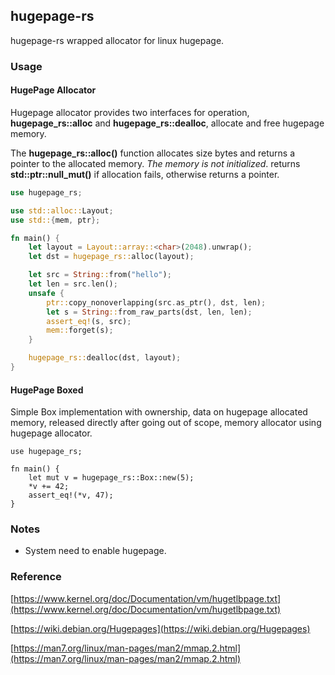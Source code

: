 ## hugepage-rs

hugepage-rs wrapped allocator for linux hugepage.

### Usage

#### HugePage Allocator

Hugepage allocator provides two interfaces for operation, **hugepage_rs::alloc** and **hugepage_rs::dealloc**, allocate and free hugepage memory.

The **hugepage_rs::alloc()** function allocates size bytes and returns a pointer to the allocated memory. *The memory is not initialized*. returns **std::ptr::null_mut()** if allocation fails, otherwise returns a pointer.

```rust
use hugepage_rs;

use std::alloc::Layout;
use std::{mem, ptr};

fn main() {
    let layout = Layout::array::<char>(2048).unwrap();
    let dst = hugepage_rs::alloc(layout);

    let src = String::from("hello");
    let len = src.len();
    unsafe {
        ptr::copy_nonoverlapping(src.as_ptr(), dst, len);
        let s = String::from_raw_parts(dst, len, len);
        assert_eq!(s, src);
        mem::forget(s);
    }

    hugepage_rs::dealloc(dst, layout);
}
```

#### HugePage Boxed

Simple Box<T> implementation with ownership, data on hugepage allocated memory, released directly after going out of scope, memory allocator using hugepage allocator.

```
use hugepage_rs;

fn main() {
    let mut v = hugepage_rs::Box::new(5);
    *v += 42;
    assert_eq!(*v, 47);
}
```


### Notes

- System need to enable hugepage.


### Reference

[https://www.kernel.org/doc/Documentation/vm/hugetlbpage.txt](https://www.kernel.org/doc/Documentation/vm/hugetlbpage.txt)

[https://wiki.debian.org/Hugepages](https://wiki.debian.org/Hugepages)

[https://man7.org/linux/man-pages/man2/mmap.2.html](https://man7.org/linux/man-pages/man2/mmap.2.html)



